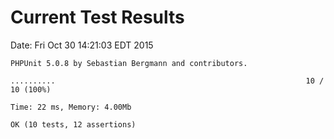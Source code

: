 # Current Test Results

Date: Fri Oct 30 14:21:03 EDT 2015

```
PHPUnit 5.0.8 by Sebastian Bergmann and contributors.

..........                                                        10 / 10 (100%)

Time: 22 ms, Memory: 4.00Mb

OK (10 tests, 12 assertions)
```
